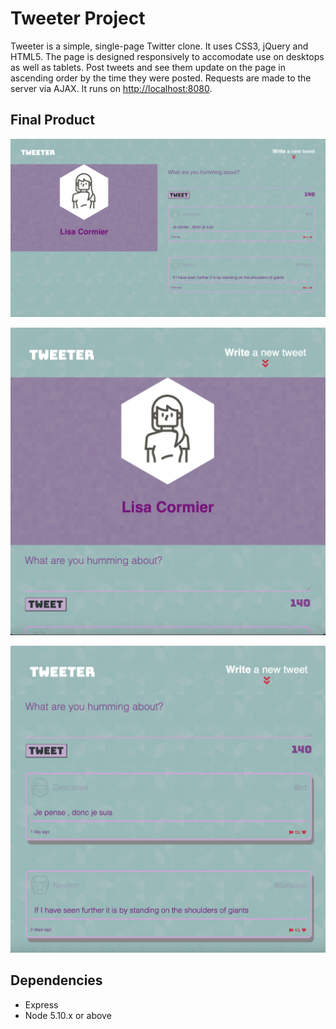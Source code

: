 # Tweeter Project

Tweeter is a simple, single-page Twitter clone. It uses CSS3, jQuery and HTML5. The page is designed responsively to accomodate use on desktops as well as tablets. Post tweets and see them update on the page in ascending order by the time they were posted. Requests are made to the server via AJAX. It runs on <http://localhost:8080>.

## Final Product

!["Screenshot of desktop browser"](https://github.com/licorm/tweeter/blob/master/docs/Screen%20Shot%202021-09-09%20at%206.10.16%20PM.jpeg?raw=true)

!["Screenshot of smaller screen size browser header"](https://github.com/licorm/tweeter/blob/master/docs/Screen%20Shot%202021-09-09%20at%206.11.56%20PM.jpeg?raw=true) 

!["Screenshot of smaller screen size browser tweets"](https://github.com/licorm/tweeter/blob/master/docs/Screen%20Shot%202021-09-09%20at%206.12.03%20PM.jpeg?raw=true) 

## Dependencies

- Express
- Node 5.10.x or above



